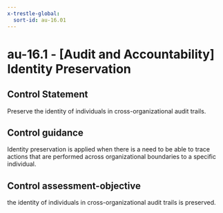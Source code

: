 ```yaml
---
x-trestle-global:
  sort-id: au-16.01
---
```


# au-16.1 - \[Audit and Accountability\] Identity Preservation

## Control Statement

Preserve the identity of individuals in cross-organizational audit trails.

## Control guidance

Identity preservation is applied when there is a need to be able to trace actions that are performed across organizational boundaries to a specific individual.

## Control assessment-objective

the identity of individuals in cross-organizational audit trails is preserved.
